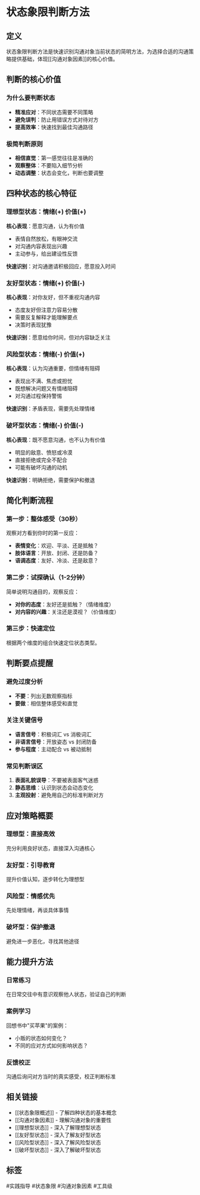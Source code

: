 # 状态象限判断方法

## 定义
状态象限判断方法是快速识别沟通对象当前状态的简明方法，为选择合适的沟通策略提供基础，体现[[沟通对象因素]]的核心价值。

## 判断的核心价值

### 为什么要判断状态
- **精准应对**：不同状态需要不同策略
- **避免误判**：防止用错误方式对待对方
- **提高效率**：快速找到最佳沟通路径

### 极简判断原则
- **相信直觉**：第一感觉往往是准确的
- **观察整体**：不要陷入细节分析
- **动态调整**：状态会变化，判断也要调整

## 四种状态的核心特征

### 理想型状态：情绪(+) 价值(+)
**核心表现**：愿意沟通，认为有价值
- 表情自然放松，有眼神交流
- 对沟通内容表现出兴趣
- 主动参与，给出建设性反馈

**快速识别**：对沟通邀请积极回应，愿意投入时间

### 友好型状态：情绪(+) 价值(-)
**核心表现**：对你友好，但不重视沟通内容
- 态度友好但注意力容易分散
- 需要反复解释才能理解要点
- 决策时表现犹豫

**快速识别**：愿意给你时间，但对内容缺乏关注

### 风险型状态：情绪(-) 价值(+)
**核心表现**：认为沟通重要，但情绪有阻碍
- 表现出不满、焦虑或担忧
- 既想解决问题又有情绪阻碍
- 对沟通过程保持警惕

**快速识别**：矛盾表现，需要先处理情绪

### 破坏型状态：情绪(-) 价值(-)
**核心表现**：既不愿意沟通，也不认为有价值
- 明显的敌意、愤怒或冷漠
- 直接拒绝或完全不配合
- 可能有破坏沟通的动机

**快速识别**：明确拒绝，需要保护和撤退

## 简化判断流程

### 第一步：整体感受（30秒）
观察对方看到你时的第一反应：
- **表情变化**：欢迎、平淡、还是抵触？
- **肢体语言**：开放、封闭、还是防备？
- **语调态度**：友好、冷淡、还是敌意？

### 第二步：试探确认（1-2分钟）
简单说明沟通目的，观察反应：
- **对你的态度**：友好还是抵触？（情绪维度）
- **对内容的兴趣**：关注还是漠视？（价值维度）

### 第三步：快速定位
根据两个维度的组合快速定位状态类型。

## 判断要点提醒

### 避免过度分析
- **不要**：列出无数观察指标
- **要做**：相信整体感受和直觉

### 关注关键信号
- **语言信号**：积极词汇 vs 消极词汇
- **非语言信号**：开放姿态 vs 封闭防备
- **参与程度**：主动配合 vs 被动抵制

### 常见判断误区
1. **表面礼貌误导**：不要被表面客气迷惑
2. **静态思维**：认识到状态会动态变化
3. **主观投射**：避免用自己的标准判断对方

## 应对策略概要

### 理想型：直接高效
充分利用良好状态，直接深入沟通核心

### 友好型：引导教育  
提升价值认知，逐步转化为理想型

### 风险型：情感优先
先处理情绪，再谈具体事情

### 破坏型：保护撤退
避免进一步恶化，寻找其他途径

## 能力提升方法

### 日常练习
在日常交往中有意识观察他人状态，验证自己的判断

### 案例学习
回想书中"买苹果"的案例：
- 小贩的状态如何变化？
- 不同的应对方式如何影响状态？

### 反馈校正
沟通后询问对方当时的真实感受，校正判断标准

## 相关链接
- [[状态象限概述]] - 了解四种状态的基本概念
- [[沟通对象因素]] - 理解沟通对象的重要性
- [[理想型状态]] - 深入了解理想型状态
- [[友好型状态]] - 深入了解友好型状态
- [[风险型状态]] - 深入了解风险型状态
- [[破坏型状态]] - 深入了解破坏型状态

## 标签
#实践指导 #状态象限 #沟通对象因素 #工具级 